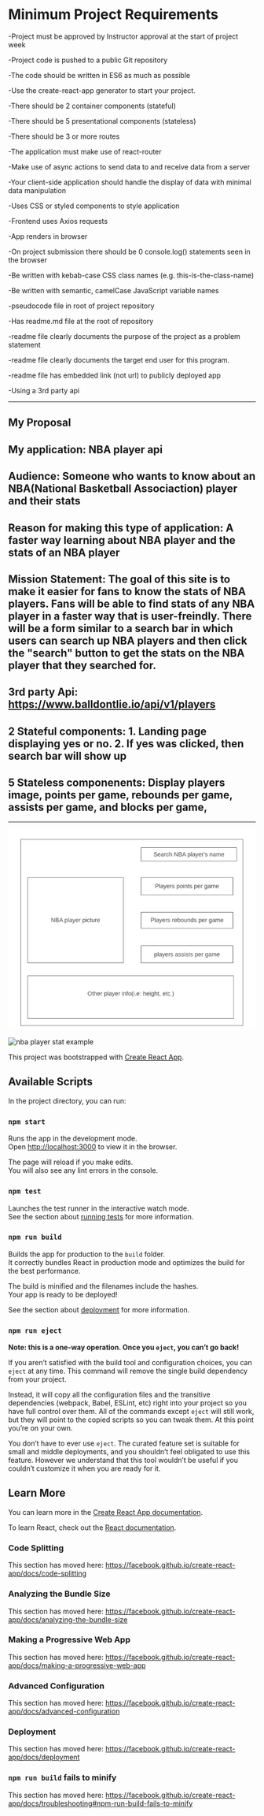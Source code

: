 # Minimum Project Requirements
 
-Project must be approved by Instructor approval at the start of project week

-Project code is pushed to a public Git repository

-The code should be written in ES6 as much as possible

-Use the create-react-app generator to start your project.

-There should be 2 container components (stateful)

-There should be 5 presentational components (stateless)

-There should be 3 or more routes

-The application must make use of react-router

-Make use of async actions to send data to and receive data from a server

-Your client-side application should handle the display of data with minimal data manipulation

-Uses CSS or styled components to style application

-Frontend uses Axios requests 
 
-App renders in browser 

-On project submission there should be 0 console.log() statements seen in the browser

-Be written with kebab-case CSS class names (e.g. this-is-the-class-name)

-Be written with semantic, camelCase JavaScript variable names

-pseudocode file in root of project repository

-Has readme.md file at the root of repository

-readme file clearly documents the purpose of the project as a problem statement

-readme file clearly documents the target end user for this program.

-readme file has embedded link (not url) to publicly deployed app

-Using a 3rd party api



----------------------------------------------------------------------------------------------------------------------------------------
## My Proposal

## My application: NBA player api

## Audience: Someone who wants to know about an NBA(National Basketball Associaction) player and their stats

## Reason for making this type of application: A faster way learning about NBA player and the stats of an NBA player

## Mission Statement: The goal of this site is to make it easier for fans to know the stats of NBA players. Fans will be able to find stats of any NBA player in a faster way that is user-freindly. There will be a form similar to a search bar in which users can search up NBA players and then click the "search" button to get the stats on the NBA player that they searched for. 

## 3rd party Api: https://www.balldontlie.io/api/v1/players

## 2 Stateful components: 1. Landing page displaying yes or no.    2. If yes was clicked, then search bar will show up 

## 5 Stateless componenents: Display players image, points per game, rebounds per game, assists per game, and blocks per game, 


----------------------------------------------------------------------------------------------------------------------------------------

 


![wireframe](./wireframe/wireframemod2.png)

![nba player stat example](https://dunkorthree.com/wp-content/uploads/double-double-basketball.png)
















This project was bootstrapped with [Create React App](https://github.com/facebook/create-react-app).

## Available Scripts

In the project directory, you can run:

### `npm start`

Runs the app in the development mode.<br />
Open [http://localhost:3000](http://localhost:3000) to view it in the browser.

The page will reload if you make edits.<br />
You will also see any lint errors in the console.

### `npm test`

Launches the test runner in the interactive watch mode.<br />
See the section about [running tests](https://facebook.github.io/create-react-app/docs/running-tests) for more information.

### `npm run build`

Builds the app for production to the `build` folder.<br />
It correctly bundles React in production mode and optimizes the build for the best performance.

The build is minified and the filenames include the hashes.<br />
Your app is ready to be deployed!

See the section about [deployment](https://facebook.github.io/create-react-app/docs/deployment) for more information.

### `npm run eject`

**Note: this is a one-way operation. Once you `eject`, you can’t go back!**

If you aren’t satisfied with the build tool and configuration choices, you can `eject` at any time. This command will remove the single build dependency from your project.

Instead, it will copy all the configuration files and the transitive dependencies (webpack, Babel, ESLint, etc) right into your project so you have full control over them. All of the commands except `eject` will still work, but they will point to the copied scripts so you can tweak them. At this point you’re on your own.

You don’t have to ever use `eject`. The curated feature set is suitable for small and middle deployments, and you shouldn’t feel obligated to use this feature. However we understand that this tool wouldn’t be useful if you couldn’t customize it when you are ready for it.

## Learn More

You can learn more in the [Create React App documentation](https://facebook.github.io/create-react-app/docs/getting-started).

To learn React, check out the [React documentation](https://reactjs.org/).

### Code Splitting

This section has moved here: https://facebook.github.io/create-react-app/docs/code-splitting

### Analyzing the Bundle Size

This section has moved here: https://facebook.github.io/create-react-app/docs/analyzing-the-bundle-size

### Making a Progressive Web App

This section has moved here: https://facebook.github.io/create-react-app/docs/making-a-progressive-web-app

### Advanced Configuration

This section has moved here: https://facebook.github.io/create-react-app/docs/advanced-configuration

### Deployment

This section has moved here: https://facebook.github.io/create-react-app/docs/deployment

### `npm run build` fails to minify

This section has moved here: https://facebook.github.io/create-react-app/docs/troubleshooting#npm-run-build-fails-to-minify
   
     
  
  
